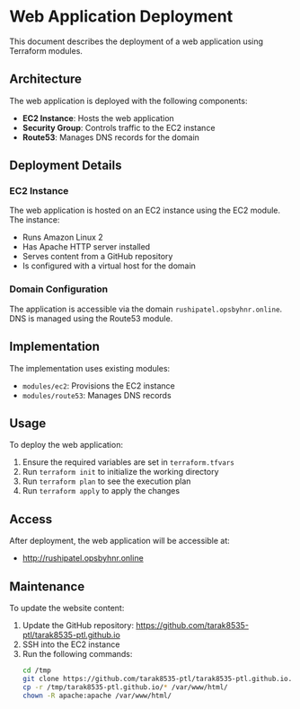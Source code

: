 # Web Application Deployment

This document describes the deployment of a web application using Terraform modules.

## Architecture

The web application is deployed with the following components:

- **EC2 Instance**: Hosts the web application
- **Security Group**: Controls traffic to the EC2 instance
- **Route53**: Manages DNS records for the domain

## Deployment Details

### EC2 Instance

The web application is hosted on an EC2 instance using the EC2 module. The instance:

- Runs Amazon Linux 2
- Has Apache HTTP server installed
- Serves content from a GitHub repository
- Is configured with a virtual host for the domain

### Domain Configuration

The application is accessible via the domain `rushipatel.opsbyhnr.online`. DNS is managed using the Route53 module.

## Implementation

The implementation uses existing modules:

- `modules/ec2`: Provisions the EC2 instance
- `modules/route53`: Manages DNS records

## Usage

To deploy the web application:

1. Ensure the required variables are set in `terraform.tfvars`
2. Run `terraform init` to initialize the working directory
3. Run `terraform plan` to see the execution plan
4. Run `terraform apply` to apply the changes

## Access

After deployment, the web application will be accessible at:
- http://rushipatel.opsbyhnr.online

## Maintenance

To update the website content:

1. Update the GitHub repository: https://github.com/tarak8535-ptl/tarak8535-ptl.github.io
2. SSH into the EC2 instance
3. Run the following commands:
   ```bash
   cd /tmp
   git clone https://github.com/tarak8535-ptl/tarak8535-ptl.github.io.git
   cp -r /tmp/tarak8535-ptl.github.io/* /var/www/html/
   chown -R apache:apache /var/www/html/
   ```